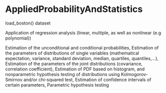 # AppliedProbabilityAndStatistics
 
 load_boston() dataset
 
Application of regression analysis (linear, multiple, as well as nonlinear (e.g polynomial)) 

Estimation of the unconditional and conditional probabilities,
Estimation of the parameters of distributions of single variables (mathematical 
expectation, variance, standard deviation, median, quartiles, quantiles,...),
Estimation of the parameters of the joint distributions (covariance, correlation 
coefficient),
Estimation of PDF based on histogram, and nonparametric hypothesis testing of 
distributions using Kolmogorov-Smirnov and/or chi-squared test,
Estimation of confidence intervals of certain parameters,
Parametric hypothesis testing
